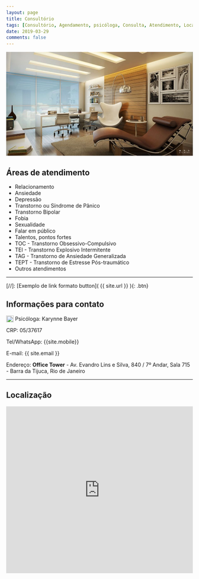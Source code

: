 ```yaml
---
layout: page
title: Consultório
tags: [Consultório, Agendamento, psicóloga, Consulta, Atendimento, Localização]
date: 2019-03-29
comments: false
---
```


![Foto](../assets/img/content/consultorio.jpg)  

## Áreas de atendimento

* Relacionamento
* Ansiedade
* Depressão
* Transtorno ou Síndrome de Pânico
* Transtorno Bipolar
* Fobia
* Sexualidade
* Falar em público
* Talentos, pontos fortes
* TOC - Transtorno Obsessivo-Compulsivo
* TEI - Transtorno Explosivo Intermitente
* TAG - Transtorno de Ansiedade Generalizada
* TEPT - Transtorno de Estresse Pós-traumático
* Outros atendimentos

---

[//]: [Exemplo de link formato button]( {{ site.url }} ){: .btn}

## Informações para contato

<img style="width: 20px; height: 18px;float: left;" src="{{ site.url }}/favicon-psicologia-50x50.png">&nbsp;Psicóloga: Karynne Bayer

<i class="fas fa-brain fa-lg"></i> CRP: 05/37617

<i class="fab fa-whatsapp fa-lg"></i> Tel/WhatsApp: {{site.mobile}} 

<i class="fas fa-envelope fa-lg"></i> E-mail: {{ site.email }}

<i class="fas fa-map-marker-alt fa-lg"></i> Endereço: **Office Tower** - Av. Evandro Lins e Silva, 840 / 7º Andar, Sala 715 - Barra da Tijuca, Rio de Janeiro

---

## Localização

<iframe src="https://www.google.com/maps/embed?pb=!1m18!1m12!1m3!1d486.36577377518364!2d-43.32650881377901!3d-23.003743731981494!2m3!1f0!2f0!3f0!3m2!1i1024!2i768!4f13.1!3m3!1m2!1s0x9bd0a6cce79395%3A0x187f417d257fc2b3!2sOffice+Tower!5e0!3m2!1spt-BR!2sbr!4v1554051902313!5m2!1spt-BR!2sbr" width="100%" height="450" frameborder="0" style="border:0" allowfullscreen></iframe>

